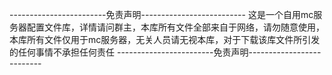 ------------------------免责声明--------------------------
这是一个自用mc服务器配置文件库，详情请问群主，本库所有文件全部来自于网络，请勿随意使用，本库所有文件仅用于mc服务器，无关人员请无视本库，对于下载该库文件所引发的任何事情不承担任何责任
------------------------免责声明--------------------------





